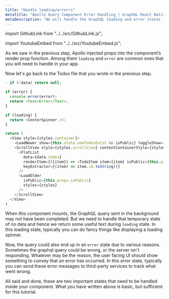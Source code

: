 ```yaml
---
title: "Handle loading/errorrs"
metaTitle: "Apollo Query Component Error Handling | GraphQL React Native Apollo Tutorial"
metaDescription: "We will handle the GraphQL loading and error states in React Native app using the Apollo Query Component render props - loading and error "
---
```


import GithubLink from "../../src/GithubLink.js";

import YoutubeEmbed from "../../src/YoutubeEmbed.js";

<YoutubeEmbed link="https://www.youtube.com/embed/RoZRYf-7mUY" />

As we saw in the previous step, Apollo injected props into the component’s render prop function. Among them `loading` and `error` are common ones that you will need to handle in your app.

Now let's go back to the Todos file that you wrote in the previous step.

<GithubLink link="https://github.com/hasura/learn-graphql/blob/master/tutorials/mobile/react-native-apollo/app-final/src/screens/components/Todo/Todos.js" text="Todos.js"/>

```javascript
- if (!data) return null;

if (error) {
  console.error(error);
  return <Text>Error</Text>;
}

if (loading) {
  return <CenterSpinner />;
}

return (
  <View style={styles.container}>
    <LoadNewer show={this.state.newTodosExist && isPublic} toggleShow={this.dismissNewTodoBanner} styles={styles} isPublic={this.props.isPublic}/>
    <ScrollView style={styles.scrollView} contentContainerStyle={styles.scrollViewContainer}>
      <FlatList
        data={data.todos}
        renderItem={({item}) => <TodoItem item={item} isPublic={this.props.isPublic}/>}
        keyExtractor={(item) => item.id.toString()}
      />
      <LoadOlder
        isPublic={this.props.isPublic}
        styles={styles}
      />
    </ScrollView>
  </View>
)
```


When this component mounts, the GraphQL query sent in the background may not have been completed. But we need to handle that temporary state of no data and hence we return some useful text during `loading` state. 
In this loading state, typically you can do fancy things like displaying a loading spinner.

Now, the query could also end up in an `error` state due to various reasons. Sometimes the graphql query could be wrong, or the server isn't responding. Whatever may be the reason, the user facing UI should show something to convey that an error has occurred. 
In this error state, typically you can send these error messages to third-party services to track what went wrong.

All said and done, these are two important states that need to be handled inside your component. What you have written above is basic, but sufficient for this tutorial.

